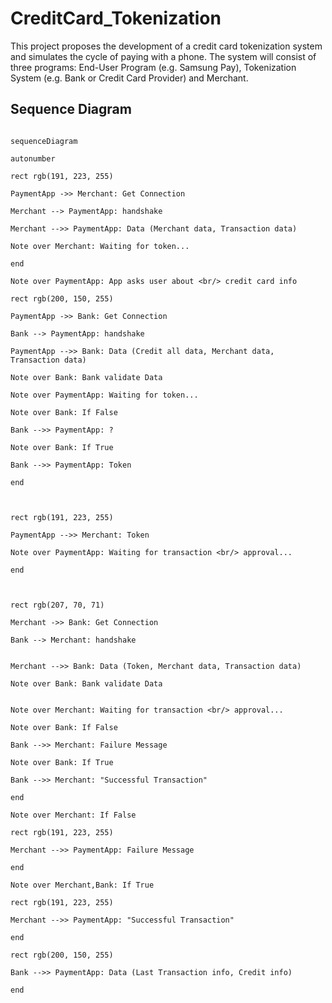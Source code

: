 # CreditCard_Tokenization

This project proposes the development of a credit card tokenization system and simulates the cycle of paying with a phone. The system will consist of three programs: End-User Program (e.g. Samsung Pay), Tokenization System (e.g. Bank or Credit Card Provider) and Merchant.

## Sequence Diagram

```mermaid

sequenceDiagram

autonumber

rect rgb(191, 223, 255)

PaymentApp ->> Merchant: Get Connection

Merchant --> PaymentApp: handshake

Merchant -->> PaymentApp: Data (Merchant data, Transaction data)

Note over Merchant: Waiting for token...

end

Note over PaymentApp: App asks user about <br/> credit card info

rect rgb(200, 150, 255)

PaymentApp ->> Bank: Get Connection

Bank --> PaymentApp: handshake

PaymentApp -->> Bank: Data (Credit all data, Merchant data, Transaction data)

Note over Bank: Bank validate Data

Note over PaymentApp: Waiting for token...

Note over Bank: If False

Bank -->> PaymentApp: ?

Note over Bank: If True

Bank -->> PaymentApp: Token

end



rect rgb(191, 223, 255)

PaymentApp -->> Merchant: Token

Note over PaymentApp: Waiting for transaction <br/> approval...

end



rect rgb(207, 70, 71)

Merchant ->> Bank: Get Connection

Bank --> Merchant: handshake


Merchant -->> Bank: Data (Token, Merchant data, Transaction data)

Note over Bank: Bank validate Data


Note over Merchant: Waiting for transaction <br/> approval...

Note over Bank: If False

Bank -->> Merchant: Failure Message

Note over Bank: If True

Bank -->> Merchant: "Successful Transaction"

end

Note over Merchant: If False

rect rgb(191, 223, 255)

Merchant -->> PaymentApp: Failure Message

end

Note over Merchant,Bank: If True

rect rgb(191, 223, 255)

Merchant -->> PaymentApp: "Successful Transaction"

end

rect rgb(200, 150, 255)

Bank -->> PaymentApp: Data (Last Transaction info, Credit info)

end

```
